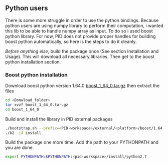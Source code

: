 ## Python users

There is some more struggle in order to use the python bindings.
Because python users are using numpy library to perform their computation, i wanted this lib to be able to handle numpy array as input.
To do so i used boost python library.
For now, PID does not provide proper handles for building boost python automatically, so here is the steps to do it cleanly.

*Before anything else*, build the package once (See section Installation and Usage). This will download all necessary libraries. Then get to the boost python installation section.

### Boost python installation

Download boost python version 1.64.0 [boost_1_64_0.tar.gz](http://www.boost.org/users/history/version_1_64_0.html)
then extract the files

```bash
cd <Donwload_folder>
tar xvzf boost_1_64_0.tar.gz
cd boost_1_64_0
```

Build and install the library in PID external packages

```bash
./bootstrap.sh --prefix=<PID-workspace>/external/<platform>/boost/1.64.0
./b2 -j4 install
```

Build the package one more time.
Add the path to your PYTHONPATH and you are done.

```bash
export PYTHONPATH=$PYTHONPATH:<pid-workspace>/install/python2.7
```
